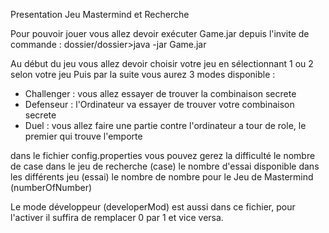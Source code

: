 Presentation Jeu Mastermind et Recherche

Pour pouvoir jouer vous allez devoir exécuter Game.jar depuis l'invite de commande :
dossier/dossier>java -jar Game.jar

Au début du jeu vous allez devoir choisir votre jeu en sélectionnant 1 ou 2 selon votre jeu 
Puis par la suite vous aurez 3 modes disponible :
- Challenger : vous allez essayer de trouver la combinaison secrete
- Defenseur : l'Ordinateur va essayer de trouver votre combinaison secrete 
- Duel : vous allez faire une partie contre l'ordinateur a tour de role, le premier qui trouve l'emporte

dans le fichier config.properties vous pouvez gerez la difficulté 
le nombre de case dans le jeu de recherche (case)
le nombre d'essai disponible dans les différents jeu (essai)
le nombre de nombre pour le Jeu de Mastermind (numberOfNumber)

Le mode développeur (developerMod) est aussi dans ce fichier, pour l'activer il suffira de remplacer 0 par 1 et vice versa.
